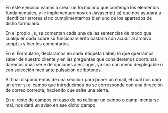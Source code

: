 En este ejercicio vamos a crear un formulario que contenga los elementos fundamentales, y le implementaremos un Javascript(.js) que nos ayudará a identificar errores si no cumplimentamos bien uno de los apartados de dicho formulario.

En el propio .js, se comentan cada una de las sentencias de modo que cualquier duda sobre su funcionamiento bastaría con acudir al archivo script.js y leer los comentarios.

En el Formulario, declaramos en cada etiqueta (label) lo que querramos saber de nuestro cliente y en las preguntas que consideremos oportunas daremos unas serie de opciones a escoger, ya sea con menú desplegable o con selección mediante pulsación de botones.

Al final dispondremos de una seccion para poner un email, el cual nos dará un error si el campo que introducimos no se corresponde con una dirección de correo correcta, haciendo que salte una alerta.

En el resto de campos en caso de no rellenar un campo o cumplimentarse mal, nos dará un aviso en ese dicho campo.

